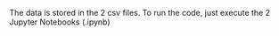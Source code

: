 The data is stored in the 2 csv files. To run the code, just execute the 2 Jupyter Notebooks (.ipynb)
